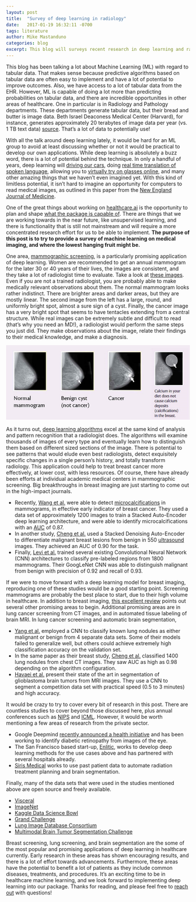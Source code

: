 ```yaml
---
layout: post
title:  "Survey of deep learning in radiology"
date:   2017-01-19 16:32:11 -0700
tags: literature
author: Mike Mastanduno
categories: blog
excerpt: This blog will surveys recent research in deep learning and radiology.
---
```


This blog has been talking a lot about Machine Learning (ML) with regard to tabular data. That makes sense because predictive algorithms based on tabular data are often easy to implement and have a lot of potential to improve outcomes. Also, we have access to a lot of tabular data from the EHR.  However, ML is capable of doing a lot more than predicting probabilities on tabular data, and there are incredible opportunities in other areas of healthcare. One in particular is in Radiology and Pathology departments. These departments generate tabular data, but their bread and butter is image data. Beth Israel Deaconess Medical Center (Harvard), for instance, generates approximately 20 terabytes of image data per year (vs. 1 TB text data) [source](http://geekdoctor.blogspot.com/2011/04/cost-of-storing-patient-records.html). That’s a lot of data to potentially use! 

With all the talk around deep learning lately, it would be hard for an ML group to avoid at least discussing whether or not it would be practical to develop our own applications. While deep learning is absolutely a buzz word, there is a lot of potential behind the technique. In only a handful of years, deep learning will [driving our cars](https://www.tesla.com/autopilot), doing [real time translation of spoken language](http://www.nytimes.com/2016/12/14/magazine/the-great-ai-awakening.html?smid=pl-share&_r=0), allowing you to [virtually try on glasses online](https://www.ditto.com/), and many other amazing things that we haven’t even imagined yet. With this kind of limitless potential, it isn’t hard to imagine an opportunity for computers to read medical images, as outlined in this paper from the [New England Journal of Medicine](http://www.nejm.org/doi/full/10.1056/NEJMp1606181).

One of the great things about working on [healthcare.ai](http://healthcare.ai) is the opportunity to plan and shape [what the package is capable of](http://healthcare.ai/blog/2016/12/21/which-algorithms-are-in-healthcareai/). There are things that we are working towards in the near future, like unsupervised learning, and there is functionality that is still not mainstream and will require a more concentrated research effort for us to be able to implement. **The purpose of this post is to try to provide a survey of machine learning on medical imaging, and where the lowest hanging fruit might be.**  

One area, [mammographic screening](https://www.cancer.gov/types/breast/mammograms-fact-sheet#q1), is a particularly promising application of deep learning. Women are recommended to get an annual mammogram for the later 30 or 40 years of their lives, the images are consistent, and they take a lot of radiologist time to evaluate. Take a look at [these images](http://ashevillegynecologywellness.com/wp-content/uploads/2016/05/MammoGram-Seriesshow.jpg). Even if you are not a trained radiologist, you are probably able to make medically relevant observations about them. The normal mammogram looks rather indistinct. There are brighter areas and darker areas, but they are mostly linear. The second image from the left has a large, round, and uniformly bright spot, almost a sure sign of a cyst. Finally, the cancer image has a very bright spot that seems to have tentacles extending from a central structure. While real images can be extremely subtle and difficult to read (that’s why you need an MD!), a radiologist would perform the same steps you just did. They make observations about the image, relate their findings to their medical knowledge, and make a diagnosis. 

![Example Mammograms](../assets/radPost_mammo.png)

As it turns out, [deep learning algorithms](http://www.nature.com/nature/journal/v521/n7553/full/nature14539.html) excel at the same kind of analysis and pattern recognition that a radiologist does. The algorithms will examine thousands of images of every type and eventually learn how to distinguish them based on different sized sections of the image. There is potential to see patterns that would elude even best radiologists, detect exquisitely specific changes in a single person’s history, and totally transform radiology. This application could help to treat breast cancer more effectively, at lower cost, with less resources.
Of course, there have already been efforts at individual academic medical centers in mammographic screening. Big breakthroughs in breast imaging are just starting to come out in the high-impact journals. 
-	Recently, [Wang et al.](http://www.nature.com/articles/srep27327) were able to detect [microcalcifications](http://www.mayoclinic.org/symptoms/breast-calcifications/basics/definition/sym-20050834) in mammograms, in effective early indicator of breast cancer. They used a data set of approximately 1200 images to train a Stacked Auto-Encoder deep learning architecture, and were able to identify microcalcifications with an [AUC](http://healthcare.ai/blog/2016/12/15/model-evaluation-using-roc-curves/) of 0.87. 
-	In another study, [Cheng et al.](http://www.nature.com/articles/srep24454) used a Stacked Denoising Auto-Encoder to differentiate malignant breast lesions from benign in 550 [ultrasound](http://www.cancer.org/cancer/breast-cancer/screening-tests-and-early-detection/breast-ultrasound.html) images. They achieved an AUC of 0.90 for the task.
-	Finally, [Levi et al.](https://arxiv.org/abs/1612.00542) trained several existing Convolutional Neural Network (CNN) architectures to classify pre-labeled regions from 1800 mammograms. Their GoogLeNet CNN was able to distinguish malignant from benign with precision of 0.92 and recall of 0.93.

If we were to move forward with a deep learning model for breast imaging, reproducing one of these studies would be a good starting point. Screening mammograms are probably the best place to start, due to their high volume in healthcare. In addition to breast imaging, [this excellent review](http://ieeexplore.ieee.org/stamp/stamp.jsp?arnumber=7463094) points out several other promising areas to begin. Additional promising areas are in lung cancer screening from CT images, and in automated tissue labeling of brain MRI. In lung cancer screening and automatic brain segmentation,
-	[Yang et al.](https://arxiv.org/ftp/arxiv/papers/1611/1611.06651.pdf) employed a CNN to classify known lung nodules as either malignant or benign from 4 separate data sets. Some of their models failed to generalize well, but others could achieve extremely high classification accuracy on the validation set. 
-	In the same paper as their breast study, [Cheng et al.](http://www.nature.com/articles/srep24454) classified 1400 lung nodules from chest CT images. They saw AUC as high as 0.98 depending on the algorithm configuration.
-	[Havaei et al.](http://www.sciencedirect.com/science/article/pii/S1361841516300330) present their state of the art in segmentation of glioblastoma brain tumors from MRI images. They use a CNN to segment a competition data set with practical speed (0.5 to 3 minutes) and high accuracy. 

It would be crazy to try to cover every bit of research in this post. There are countless studies to cover beyond those discussed here, plus annual conferences such as [NIPS](https://nips.cc/) and [ICML](https://2017.icml.cc/). However, it would be worth mentioning a few areas of research from the private sector.
-	Google Deepmind [recently announced a health initiative](https://deepmind.com/applied/deepmind-health/) and has been working to identify diabetic retinopathy from images of the eye. 
-	The San Francisco based start-up, [Enlitic](http://www.enlitic.com/), works to develop deep learning methods for the use cases above and has partnered with several hospitals already.
-	[Siris Medical](http://siris-medical.com/) works to use past patient data to automate radiation treatment planning and brain segmentation. 

Finally, many of the data sets that were used in the studies mentioned above are open source and freely available.  
-	[Visceral](http://www.visceral.eu/)
-	[ImageNet](http://image-net.org/)
-	[Kaggle Data Science Bowl](https://www.kaggle.com/c/data-science-bowl-2017)
-	[Grand Challenge](https://grand-challenge.org/All_Challenges/)
-	[Lung Image Database Consortium](https://imaging.cancer.gov/programsandresources/informationsystems/lidc)
-	[Multimodal Brain Tumor Segmentation Challenge](http://braintumorsegmentation.org/)

Breast screening, lung screening, and brain segmentation are the some of the most popular and promising applications of deep learning in healthcare currently. Early research in these areas has shown encouraging results, and there is a lot of effort towards advancements. Furthermore, these areas have the potential to benefit a lot of patients as they include common diseases, treatments, and procedures. It’s an exciting time to be in healthcare machine learning, and we look forward to implementing deep learning into our package.   Thanks for reading, and please feel free to [reach out](http://healthcare.ai/contact) with questions!
